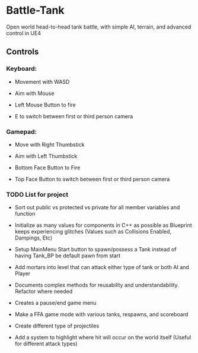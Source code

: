# Battle-Tank
Open world head-to-head tank battle, with simple AI, terrain, and advanced control in UE4

## Controls

### Keyboard: 

* Movement with WASD

* Aim with Mouse

* Left Mouse Button to fire

* E to switch between first or third person camera

### Gamepad: 

* Move with Right Thumbstick

* Aim with Left Thumbstick

* Bottom Face Button to Fire

* Top Face Button to switch between first or third person camera


### TODO List for project

* Sort out public vs protected vs private for all member variables and function

* Initialize as many values for components in C++ as possible as Blueprint keeps experiencing glitches (Values such as Collisions Enabled, Dampings, Etc)

* Setup MainMenu Start button to spawn/possess a Tank instead of having Tank_BP be default pawn from start

* Add mortars into level that can attack either type of tank or both AI and Player

* Documents complex methods for reusability and understandability. Refactor where needed

* Creates a pause/end game menu

* Make a FFA game mode with various tanks, respawns, and scoreboard

* Create different type of projectiles

* Add a system to highlight where hit will occur on the world itself (Useful for different attack types)
